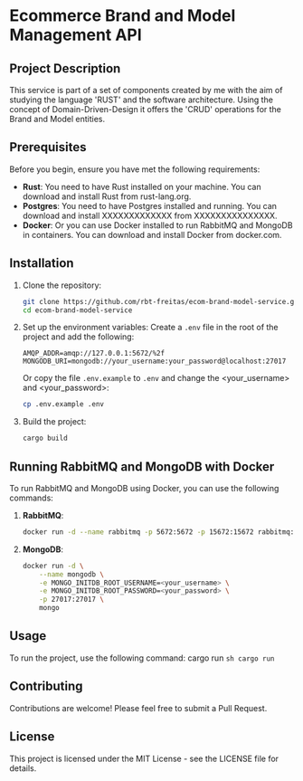 # Ecommerce Brand and Model Management API

## Project Description

This service is part of a set of components created by me with the aim of studying the language 'RUST' and 
the software architecture. Using the concept of Domain-Driven-Design it offers the 'CRUD' operations for the Brand and Model entities.

## Prerequisites
Before you begin, ensure you have met the following requirements:
- **Rust**: You need to have Rust installed on your machine. You can download and install Rust from rust-lang.org.
- **Postgres**: You need to have Postgres installed and running. You can download and install XXXXXXXXXXXXX from XXXXXXXXXXXXXXX.
- **Docker**: Or you can use Docker installed to run RabbitMQ and MongoDB in containers. You can download and install Docker from docker.com.

## Installation
1. Clone the repository:
    ```sh
    git clone https://github.com/rbt-freitas/ecom-brand-model-service.git
    cd ecom-brand-model-service
    ```

2. Set up the environment variables:
    Create a `.env` file in the root of the project and add the following:
    ```env
    AMQP_ADDR=amqp://127.0.0.1:5672/%2f
    MONGODB_URI=mongodb://your_username:your_password@localhost:27017
    ```

    Or copy the file `.env.example` to `.env` and change the <your_username> and <your_password>:
    ```bash
    cp .env.example .env
    ```

3. Build the project:
    ```sh
    cargo build
    ```

## Running RabbitMQ and MongoDB with Docker
To run RabbitMQ and MongoDB using Docker, you can use the following commands:

1. **RabbitMQ**:
    ```sh
    docker run -d --name rabbitmq -p 5672:5672 -p 15672:15672 rabbitmq:3-management
    ```

2. **MongoDB**:
    ```sh
    docker run -d \
        --name mongodb \
        -e MONGO_INITDB_ROOT_USERNAME=<your_username> \
        -e MONGO_INITDB_ROOT_PASSWORD=<your_password> \
        -p 27017:27017 \
        mongo
    ```


## Usage
To run the project, use the following command: cargo run
    ```sh
    cargo run 
    ```

## Contributing
Contributions are welcome! Please feel free to submit a Pull Request.

## License
This project is licensed under the MIT License - see the LICENSE file for details.